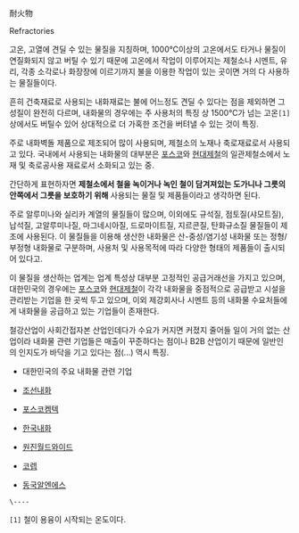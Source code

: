 耐火物  

Refractories  

고온, 고열에 견딜 수 있는 물질을 지칭하며, 1000℃이상의 고온에서도 타거나 물질이 연질화되지 않고 버틸 수 있기 때문에 고온에서 작업이
이루어지는 제철소나 시멘트, 유리, 각종 소각로나 화장장에 이르기까지 불을 이용한 작업이 있는 곳이면 거의 다 사용하는 물질들이다.  

흔히 건축재료로 사용되는 내화재료는 불에 어느정도 견딜 수 있다는 점을 제외하면 그 성질이 완전히 다르며, 내화물의 경우에는 주 사용처의
특징 상 1500℃가 넘는 고온`[1]`상에서도 버틸수 있어 상대적으로 더 가혹한 조건을 버텨낼 수 있는 것이 특징.

주로 내화벽돌 제품으로 제조되어 많이 사용되며, 제철소의 노재나 축로재료로서 사용되고 있다. 국내에서 사용되는 내화물의 대부분은
[포스코](%ED%8F%AC%EC%8A%A4%EC%BD%94.md)와
[현대제철](%ED%98%84%EB%8C%80%EC%A0%9C%EC%B2%A0.md)의 일관제철소에서 노재 및 축로공사용 재료로서
소화되고 있는 중.

간단하게 표현하자면 **제철소에서 철을 녹이거나 녹인 철이 담겨져있는 도가니나 그릇의 안쪽에서 그릇을 보호하기 위해** 사용되는 물질 및
제품들이라고 생각하면 된다.

주로 알루미나와 실리카 계열의 물질들이 많으며, 이외에도 규석질, 점토질(샤모트질), 납석질, 고알루미나질, 마그네시아질, 드로마이트질,
지르콘질, 탄화규소질 물질들이 제조에 사용된다. 이 물질들을 이용해 생산한 내화물은 산-중성/염기성 내화물 또는 정형/부정형 내화물로
구분하며, 사용처 및 사용목적에 따라 다양한 형태의 제품들이 출시되어 있다고.  

이 물질을 생산하는 업계는 업계 특성상 대부분 고정적인 공급거래선을 가지고 있으며, 대한민국의 경우에는
[포스코](%ED%8F%AC%EC%8A%A4%EC%BD%94.md)와
[현대제철](%ED%98%84%EB%8C%80%EC%A0%9C%EC%B2%A0.md)이 각각 내화물을 중점적으로 공급받고 시설을
관리받는 기업을 한 곳씩 두고 있으며, 이외 제강회사나 시멘트 등의 내화물 수요처들에게 내화물을 공급하고 있는 기업들이 존재한다.

철강산업이 사회간접자본 산업인데다가 수요가 커지면 커졌지 줄어들 일이 거의 없는 산업이라 내화물 관련 기업들은 매출이 꾸준하다는 점이나
B2B 산업이기 때문에 일반인의 인지도가 바닥을 기고 있다는 점(...) 역시 특징.  

  * 대한민국의 주요 내화물 관련 기업  

  

  * [조선내화](%EC%A1%B0%EC%84%A0%EB%82%B4%ED%99%94.md)
  * [포스코켐텍](%ED%8F%AC%EC%8A%A4%EC%BD%94%EC%BC%90%ED%85%8D.md)
  * [한국내화](%ED%95%9C%EA%B5%AD%EB%82%B4%ED%99%94.md)
  * [원진월드와이드](%EC%9B%90%EC%A7%84%EC%9B%94%EB%93%9C%EC%99%80%EC%9D%B4%EB%93%9C.md)
  * [코렙](%EC%BD%94%EB%A0%99.md)
  * [동국알엔에스](%EB%8F%99%EA%B5%AD%EC%95%8C%EC%97%94%EC%97%90%EC%8A%A4.md)  

`\----`

`[1]` 철이 용융이 시작되는 온도이다.

